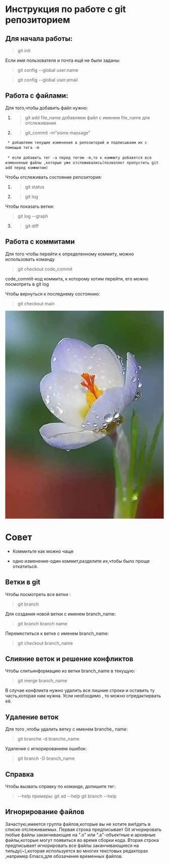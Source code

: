  # Инструкция по работе с git репозиторием

  ## Для начала работы:
   
   > git init

   Если имя пользователя и почта ещё не были заданы:

   > git config --global user.name

   > git config --global user.email

   ## Работа с файлами:

  Для того,чтобы добавить файл нужно:

   1. > git add file_name
 добавляем файл с именем  file_name для отслеживания

   2. > git_commit -m"some massage"

     * добавляем текущие изменения в репозиторий и подписываем их с помощью тега -m

     * если добавить тег -а перед тегом -m,то к коммиту добавятся все изменненые файлы ,которые уже отслеживались(позволяет пропустить git add перед коммитом)


 Чтобы отслеживать состояние репозитория:
  
   1. > git status
   2. > git log  

   Чтобы показать ветки:

   >  git log --graph
   3. > git diff

  ## Работа с коммитами

  Для того чтобы перейти к определенному коммиту, можно использовать команду 
  > git checkout code_commit

  code_commit-код коммита, к которому хотим перейти, его можно посмотреть в git log

  Чтобы вернуться к последнему состоянию:
  > git checkout main
  

  ![Flower](3551025b-5bea-4000-ab45-f1cbf6a245b8.png)
  
# Cовет

 * Коммитьте как можно чаще

 * одно изменение-один коммит,разделите их,чтобы было проще откатиться.

 ## Ветки в git
  Чтобы посмотреть все ветки :
> git branch

Для создания новой ветки с именем branch_name:
> git branch branch name
 
 Переместиться к ветке с именем branch_name:
> git checkout branch_name
 
 ## Слияние веток и решение конфликтов
 Чтобы слитьинформацию из ветки branch_name в текущую:
 > git merge branch_name


 В случае конфликта нужно удалить все лишние строки и оставить ту часть,которая нам нужна. Усли необзодимо , то можно отредактирвать её.
## Удаление веток

 Для того ,чтобы удалить ветку с именем branche_ name:

 > git branche -d branche_name

Удаление с игнорированием ошибок:

> git branch -D branch_name

## Справка
Чтобы вызвать справку по команде, допишите тег:
> --help
 примеры:
 > git ad --help
 > git branch --help


## Игнорирование файлов
 Зачастую,имеется группа файлов,которые вы не хотите вил\деть в списке отслеживаемых.
Первая строка предписывает Git игнорировать любые файлы заканчивающие на ".о" или ".а"-объектные и архивные файлы,которые могут появиться во время сборки кода. Вторая строка предписывает игнорировать все файлы заканчивающиеся на тильду(~),которая используется во многих текстовых редактораx ,например Emacs,для обозачения временных файлов. 